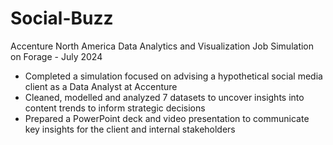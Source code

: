 # Social-Buzz
Accenture North America Data Analytics and Visualization Job Simulation on Forage - July 2024

* Completed a simulation focused on advising a hypothetical social media client as a Data Analyst at Accenture
* Cleaned, modelled and analyzed 7 datasets to uncover insights into content trends to inform strategic decisions
* Prepared a PowerPoint deck and video presentation to communicate key insights for the client and internal stakeholders
